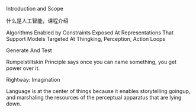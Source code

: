 Introduction and Scope

什么是人工智能，课程介绍

Algorithms Enabled by
Constraints Exposed At
Representations That Support
Models Targeted At
Thingking, Perception, Action
Loops

Generate And Test

Rumpelstiltskin Principle says once you can name something, you get power over it.

Rightway: Imagination

Language is at the center of things because it enables storytelling goingup, and marshaling the resources of the perceptual apparatus that are lying down.